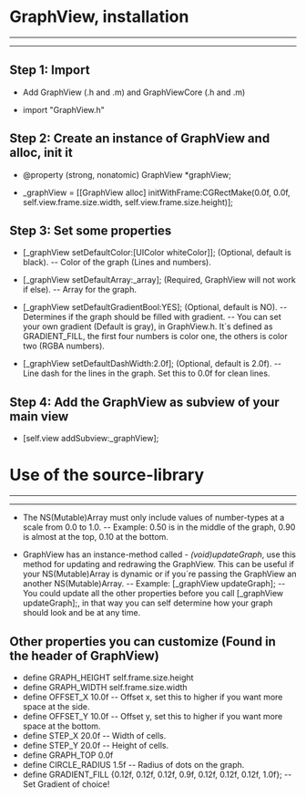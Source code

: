 # GraphView, installation
-----------------------
-----------------------


## Step 1: Import

- Add GraphView (.h and .m) and GraphViewCore (.h and .m)

- import "GraphView.h"


## Step 2: Create an instance of GraphView and alloc, init it

- @property (strong, nonatomic) GraphView *graphView;

- _graphView = [[GraphView alloc] initWithFrame:CGRectMake(0.0f, 0.0f, self.view.frame.size.width, self.view.frame.size.height)];


## Step 3: Set some properties

- [_graphView setDefaultColor:[UIColor whiteColor]]; (Optional, default is black).
-- Color of the graph (Lines and numbers).

- [_graphView setDefaultArray:_array]; (Required, GraphView will not work if else).
-- Array for the graph.

- [_graphView setDefaultGradientBool:YES]; (Optional, default is NO).
-- Determines if the graph should be filled with gradient.
-- You can set your own gradient (Default is gray), in GraphView.h. It´s defined as GRADIENT_FILL, the first four numbers is color one, the others is color two (RGBA numbers).

- [_graphView setDefaultDashWidth:2.0f]; (Optional, default is 2.0f).
-- Line dash for the lines in the graph. Set this to 0.0f for clean lines.


## Step 4: Add the GraphView as subview of your main view

- [self.view addSubview:_graphView];



# Use of the source-library
-----------------------
-----------------------


- The NS(Mutable)Array must only include values of number-types at  a scale from 0.0 to 1.0. 
-- Example: 0.50 is in the middle of the graph, 0.90 is almost at the top, 0.10 at the bottom.

- GraphView has an instance-method called *- (void)updateGraph*, use this method for updating and redrawing the GraphView. This can be useful if your NS(Mutable)Array is dynamic or if you´re passing the GraphView an another NS(Mutable)Array.
-- Example: [_graphView updateGraph];
-- You could update all the other properties before you call [_graphView updateGraph];, in that way you can self determine how your graph should look and be at any time. 


## Other properties you can customize (Found in the header of GraphView)

- define GRAPH_HEIGHT self.frame.size.height
- define GRAPH_WIDTH self.frame.size.width
- define OFFSET_X 10.0f 
-- Offset x, set this to higher if you want more space at the side.
- define OFFSET_Y 10.0f 
-- Offset y, set this to higher if you want more space at the bottom.
- define STEP_X 20.0f 
-- Width of cells.
- define STEP_Y 20.0f 
-- Height of cells.
- define GRAPH_TOP 0.0f 
- define CIRCLE_RADIUS 1.5f 
-- Radius of dots on the graph.
- define GRADIENT_FILL {0.12f, 0.12f, 0.12f, 0.9f, 0.12f, 0.12f, 0.12f, 1.0f}; 
-- Set Gradient of choice!

